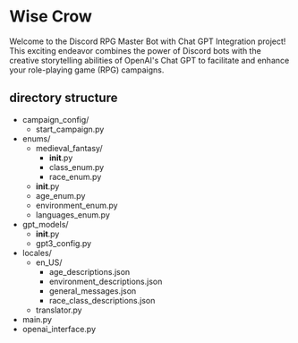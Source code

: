 # Wise Crow
Welcome to the Discord RPG Master Bot with Chat GPT Integration project! This exciting endeavor combines the power of Discord bots with the creative storytelling abilities of OpenAI's Chat GPT to facilitate and enhance your role-playing game (RPG) campaigns.


## directory structure
- campaign_config/
  - start_campaign.py
- enums/
  - medieval_fantasy/
    - __init__.py
    - class_enum.py
    - race_enum.py
  - __init__.py
  - age_enum.py
  - environment_enum.py
  - languages_enum.py
- gpt_models/
   - __init__.py
   - gpt3_config.py
- locales/
   - en_US/
     - age_descriptions.json 
     - environment_descriptions.json 
     - general_messages.json 
     - race_class_descriptions.json
   - translator.py
- main.py
- openai_interface.py
